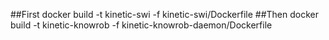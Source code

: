 ##First
docker build -t kinetic-swi -f kinetic-swi/Dockerfile
##Then
docker build -t kinetic-knowrob -f kinetic-knowrob-daemon/Dockerfile
